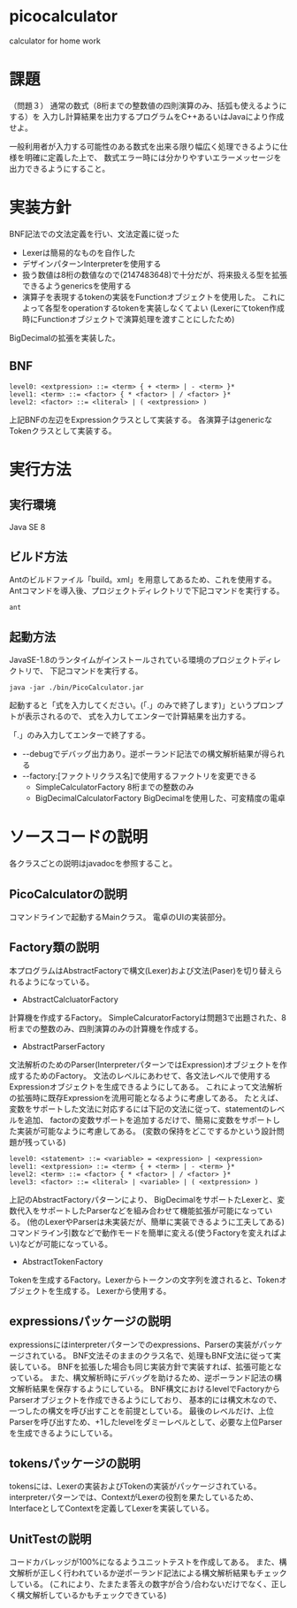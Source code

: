 # picocalculator
calculator for home work

# 課題
（問題３）
通常の数式（8桁までの整数値の四則演算のみ、括弧も使えるようにする）を
入力し計算結果を出力するプログラムをC++あるいはJavaにより作成せよ。

一般利用者が入力する可能性のある数式を出来る限り幅広く処理できるように仕様を明確に定義した上で、
数式エラー時には分かりやすいエラーメッセージを出力できるようにすること。

# 実装方針
BNF記法での文法定義を行い、文法定義に従った
- Lexerは簡易的なものを自作した
- デザインパターンInterpreterを使用する
- 扱う数値は8桁の数値なので(2147483648)で十分だが、将来扱える型を拡張できるようgenericsを使用する
- 演算子を表現するtokenの実装をFunctionオブジェクトを使用した。
  これによって各型をoperationするtokenを実装しなくてよい
  (Lexerにてtoken作成時にFunctionオブジェクトで演算処理を渡すことにしたため)

BigDecimalの拡張を実装した。

## BNF

    level0: <extpression> ::= <term> { + <term> | - <term> }*
    level1: <term> ::= <factor> { * <factor> | / <factor> }*
    level2: <factor> ::= <literal> | ( <extpression> )

上記BNFの左辺をExpressionクラスとして実装する。
各演算子はgenericなTokenクラスとして実装する。

# 実行方法

## 実行環境

Java SE 8

## ビルド方法

Antのビルドファイル「build。xml」を用意してあるため、これを使用する。
Antコマンドを導入後、プロジェクトディレクトリで下記コマンドを実行する。

    ant

## 起動方法

JavaSE-1.8のランタイムがインストールされている環境のプロジェクトディレクトリで、
下記コマンドを実行する。

    java -jar ./bin/PicoCalculator.jar

起動すると「式を入力してください。(「.」のみで終了します)」というプロンプトが表示されるので、
式を入力してエンターで計算結果を出力する。

「.」のみ入力してエンターで終了する。

- --debugでデバッグ出力あり。逆ポーランド記法での構文解析結果が得られる
- --factory:[ファクトリクラス名]で使用するファクトリを変更できる
  - SimpleCalculatorFactory 8桁までの整数のみ
  - BigDecimalCalculatorFactory BigDecimalを使用した、可変精度の電卓

# ソースコードの説明

各クラスごとの説明はjavadocを参照すること。

## PicoCalculatorの説明

コマンドラインで起動するMainクラス。
電卓のUIの実装部分。

## Factory類の説明

本プログラムはAbstractFactoryで構文(Lexer)および文法(Paser)を切り替えられるようになっている。

- AbstractCalcluatorFactory

計算機を作成するFactory。
SimpleCalcuratorFactoryは問題3で出題された、8桁までの整数のみ、四則演算のみの計算機を作成する。

- AbstractParserFactory

文法解析のためのParser(InterpreterパターンではExpression)オブジェクトを作成するためのFactory。
文法のレベルにあわせて、各文法レベルで使用するExpressionオブジェクトを生成できるようにしてある。
これによって文法解析の拡張時に既存Expressionを流用可能となるように考慮してある。
たとえば、変数をサポートした文法に対応するには下記の文法に従って、statementのレベルを追加、
factorの変数サポートを追加するだけで、簡易に変数をサポートした実装が可能なように考慮してある。
(変数の保持をどこでするかという設計問題が残っている)

    level0: <statement> ::= <variable> = <expression> | <expression>
    level1: <extpression> ::= <term> { + <term> | - <term> }*
    level2: <term> ::= <factor> { * <factor> | / <factor> }*
    level3: <factor> ::= <literal> | <variable> | ( <extpression> )

上記のAbstractFactoryパターンにより、
BigDecimalをサポートたLexerと、変数代入をサポートしたParserなどを組み合わせて機能拡張が可能になっている。
(他のLexerやParserは未実装だが、簡単に実装できるように工夫してある)
コマンドライン引数などで動作モードを簡単に変える(使うFactoryを変えればよい)などが可能になっている。

- AbstractTokenFactory

Tokenを生成するFactory。Lexerからトークンの文字列を渡されると、Tokenオブジェクトを生成する。
Lexerから使用する。

## expressionsパッケージの説明

expressionsにはinterpreterパターンでのexpressions、Parserの実装がパッケージされている。
BNF文法そのままのクラス名で、処理もBNF文法に従って実装している。
BNFを拡張した場合も同じ実装方針で実装すれば、拡張可能となっている。
また、構文解析時にデバッグを助けるため、逆ポーランド記法の構文解析結果を保存するようにしている。
BNF構文におけるlevelでFactoryからParserオブジェクトを作成できるようにしており、
基本的には構文木なので、一つしたの構文を呼び出すことを前提としている。
最後のレベルだけ、上位Parserを呼び出すため、+1したlevelをダミーレベルとして、必要な上位Parserを生成できるようにしている。

## tokensパッケージの説明

tokensには、Lexerの実装およびTokenの実装がパッケージされている。
interpreterパターンでは、ContextがLexerの役割を果たしているため、InterfaceとしてContextを定義してLexerを実装している。

## UnitTestの説明

コードカバレッジが100%になるようユニットテストを作成してある。
また、構文解析が正しく行われているか逆ポーランド記法による構文解析結果もチェックしている。
(これにより、たまたま答えの数字が合う/合わないだけでなく、正しく構文解析しているかもチェックできている)

